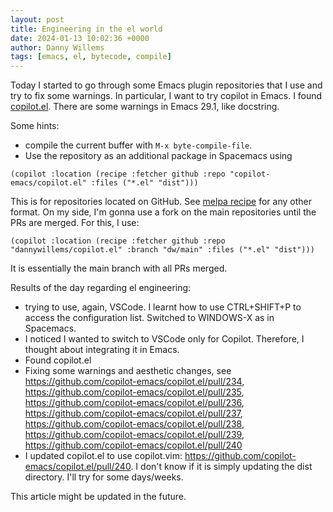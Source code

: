 ```yaml
---
layout: post
title: Engineering in the el world
date: 2024-01-13 10:02:36 +0000
author: Danny Willems
tags: [emacs, el, bytecode, compile]
---
```


Today I started to go through some Emacs plugin repositories that I use and try to fix some warnings.
In particular, I want to try copilot in Emacs.
I found [copilot.el](https://github.com/copilot-emacs/copilot.el/).
There are some warnings in Emacs 29.1, like docstring.

Some hints:
- compile the current buffer with `M-x byte-compile-file`.
- Use the repository as an additional package in Spacemacs using
```
(copilot :location (recipe :fetcher github :repo "copilot-emacs/copilot.el" :files ("*.el" "dist")))
```

This is for repositories located on GitHub.
See [melpa recipe](https://github.com/melpa/melpa#recipe-format) for any other
format.
On my side, I'm gonna use a fork on the main repositories until the PRs are merged.
For this, I use:
```
(copilot :location (recipe :fetcher github :repo "dannywillems/copilot.el" :branch "dw/main" :files ("*.el" "dist")))
```
It is essentially the main branch with all PRs merged.

Results of the day regarding el engineering:
- trying to use, again, VSCode. I learnt how to use CTRL+SHIFT+P to access the configuration list. Switched to WINDOWS-X as in Spacemacs.
- I noticed I wanted to switch to VSCode only for Copilot. Therefore, I thought about integrating it in Emacs.
- Found copilot.el
- Fixing some warnings and aesthetic changes, see
  https://github.com/copilot-emacs/copilot.el/pull/234,
  https://github.com/copilot-emacs/copilot.el/pull/235,
  https://github.com/copilot-emacs/copilot.el/pull/236,
  https://github.com/copilot-emacs/copilot.el/pull/237,
  https://github.com/copilot-emacs/copilot.el/pull/238,
  https://github.com/copilot-emacs/copilot.el/pull/239,
  https://github.com/copilot-emacs/copilot.el/pull/240
- I updated copilot.el to use copilot.vim:
  https://github.com/copilot-emacs/copilot.el/pull/240. I don't know if it is
  simply updating the dist directory. I'll try for some days/weeks.

This article might be updated in the future.
